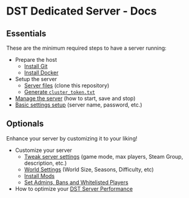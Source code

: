 # DST Dedicated Server - Docs

## Essentials

These are the minimum required steps to have a server running:

* Prepare the host
  * [Install Git](/../../#prepare-the-host)
  * [Install Docker](/../../#install-docker)
* Setup the server
  * [Server files](/../../#prepare-the-dedicated-server) (clone this repository)
  * [Generate `cluster_token.txt`](./ClusterToken.md)
* [Manage the server](./ManagingTheServer.md) (how to start, save and stop)
* [Basic settings setup](/../../#the-server) (server name, password, etc.)

## Optionals

Enhance your server by customizing it to your liking!

* Customize your server
  * [Tweak server settings](/../../#the-server) (game mode, max players, Steam Group, description, etc.)
  * [World Settings](/../../#the-world) (World Size, Seasons, Difficulty, etc)
  * [Install Mods](../DSTClusterConfig/mods)
  * [Set Admins, Bans and Whitelisted Players](./AdminBanWhitelist.md)
* How to optimize your [DST Server Performance](./ServerPerformance.md)
